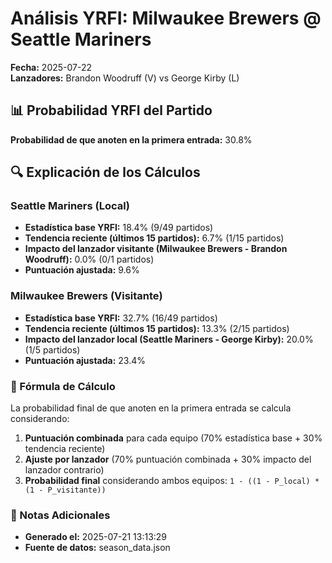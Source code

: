 # Análisis YRFI: Milwaukee Brewers @ Seattle Mariners

**Fecha:** 2025-07-22  
**Lanzadores:** Brandon Woodruff (V) vs George Kirby (L)

## 📊 Probabilidad YRFI del Partido

**Probabilidad de que anoten en la primera entrada:** 30.8%

## 🔍 Explicación de los Cálculos

### Seattle Mariners (Local)
- **Estadística base YRFI:** 18.4% (9/49 partidos)
- **Tendencia reciente (últimos 15 partidos):** 6.7% (1/15 partidos)
- **Impacto del lanzador visitante (Milwaukee Brewers - Brandon Woodruff):** 0.0% (0/1 partidos)
- **Puntuación ajustada:** 9.6%

### Milwaukee Brewers (Visitante)
- **Estadística base YRFI:** 32.7% (16/49 partidos)
- **Tendencia reciente (últimos 15 partidos):** 13.3% (2/15 partidos)
- **Impacto del lanzador local (Seattle Mariners - George Kirby):** 20.0% (1/5 partidos)
- **Puntuación ajustada:** 23.4%

### 📝 Fórmula de Cálculo

La probabilidad final de que anoten en la primera entrada se calcula considerando:
1. **Puntuación combinada** para cada equipo (70% estadística base + 30% tendencia reciente)
2. **Ajuste por lanzador** (70% puntuación combinada + 30% impacto del lanzador contrario)
3. **Probabilidad final** considerando ambos equipos: `1 - ((1 - P_local) * (1 - P_visitante))`

### 📌 Notas Adicionales

- **Generado el:** 2025-07-21 13:13:29
- **Fuente de datos:** season_data.json
